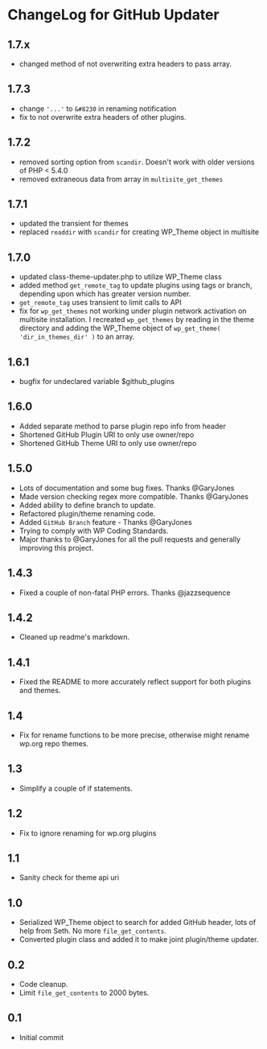# ChangeLog for GitHub Updater

## 1.7.x

 * changed method of not overwriting extra headers to pass array.

## 1.7.3

 * change `'...'` to `&#8230` in renaming notification
 * fix to not overwrite extra headers of other plugins.

## 1.7.2

 * removed sorting option from `scandir`. Doesn't work with older versions of PHP < 5.4.0
 * removed extraneous data from array in `multisite_get_themes`

## 1.7.1

 * updated the transient for themes
 * replaced `readdir` with `scandir` for creating WP\_Theme object in multisite

## 1.7.0

 * updated class-theme-updater.php to utilize WP\_Theme class
 * added method `get_remote_tag` to update plugins using tags or branch, depending upon which has greater version number.
 * `get_remote_tag` uses transient to limit calls to API
 * fix for `wp_get_themes` not working under plugin network activation on multisite installation. I recreated `wp_get_themes` by reading in the theme directory and adding the WP\_Theme object of `wp_get_theme( 'dir_in_themes_dir' )` to an array.

## 1.6.1

 * bugfix for undeclared variable $github_plugins

## 1.6.0

 * Added separate method to parse plugin repo info from header
 * Shortened GitHub Plugin URI to only use owner/repo
 * Shortened GitHub Theme URI to only use owner/repo

## 1.5.0

* Lots of documentation and some bug fixes. Thanks @GaryJones
* Made version checking regex more compatible. Thanks @GaryJones
* Added ability to define branch to update.
* Refactored plugin/theme renaming code.
* Added `GitHub Branch` feature - Thanks @GaryJones
* Trying to comply with WP Coding Standards.
* Major thanks to @GaryJones for all the pull requests and generally improving this project.

## 1.4.3

* Fixed a couple of non-fatal PHP errors. Thanks @jazzsequence

## 1.4.2

* Cleaned up readme's markdown.

## 1.4.1

* Fixed the README to more accurately reflect support for both plugins and themes.

## 1.4

* Fix for rename functions to be more precise, otherwise might rename wp.org repo themes.

## 1.3

* Simplify a couple of if statements.

## 1.2

* Fix to ignore renaming for wp.org plugins

## 1.1

* Sanity check for theme api uri

## 1.0

* Serialized WP\_Theme object to search for added GitHub header, lots of help from Seth. No more `file_get_contents`.
* Converted plugin class and added it to make joint plugin/theme updater.

## 0.2

* Code cleanup.
* Limit `file_get_contents` to 2000 bytes.

## 0.1

* Initial commit
